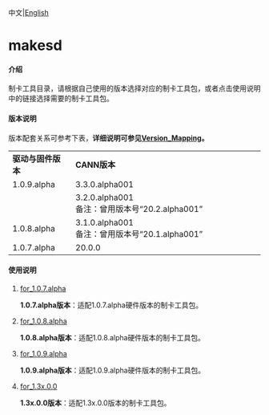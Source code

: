 中文|[English](Readme.md)

# makesd

#### 介绍

制卡工具目录，请根据自己使用的版本选择对应的制卡工具包，或者点击使用说明中的链接选择需要的制卡工具包。

#### 版本说明

版本配套关系可参考下表，**详细说明可参见[Version_Mapping](./Version_Mapping_CN.md)。**

<table>
<tr><td width="25%"><b>驱动与固件版本</b></td><td width="75%"><b>CANN版本</b></td></tr>
<tr><td rowspan="2" valign="top">1.0.9.alpha</td><td>3.3.0.alpha001</td></tr>
<tr><td>3.2.0.alpha001<br/>备注：曾用版本号“20.2.alpha001”</td>
</tr>
<tr><td>1.0.8.alpha</td><td>3.1.0.alpha001<br/>备注：曾用版本号“20.1.alpha001”</td>
</tr>
<tr><td>1.0.7.alpha</td><td>20.0.0</td></tr>
</table>


#### 使用说明

1. [for_1.0.7.alpha](https://github.com/Ascend/tools/tree/master/makesd/for_1.0.7.alpha)

   **1.0.7.alpha版本**：适配1.0.7.alpha硬件版本的制卡工具包。
2. [for_1.0.8.alpha](https://github.com/Ascend/tools/tree/master/makesd/for_1.0.8.alpha)

   **1.0.8.alpha版本**：适配1.0.8.alpha硬件版本的制卡工具包。
3. [for_1.0.9.alpha](https://github.com/Ascend/tools/tree/master/makesd/for_1.0.9.alpha)

   **1.0.9.alpha版本**：适配1.0.9.alpha硬件版本的制卡工具包。
4. [for_1.3x.0.0](https://github.com/Ascend/tools/tree/master/makesd/for_1.3x.0.0)

   **1.3x.0.0版本**：适配1.3x.0.0版本的制卡工具包。